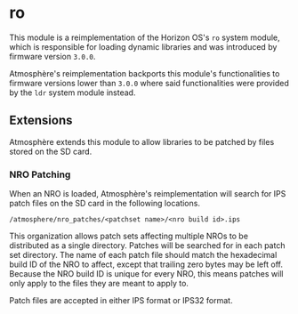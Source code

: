 # ro
This module is a reimplementation of the Horizon OS's `ro` system module, which is responsible for loading dynamic libraries and was introduced by firmware version `3.0.0`.

Atmosphère's reimplementation backports this module's functionalities to firmware versions lower than `3.0.0` where said functionalities were provided by the `ldr` system module instead.

## Extensions
Atmosphère extends this module to allow libraries to be patched by files stored on the SD card.

### NRO Patching
When an NRO is loaded, Atmosphère's reimplementation will search for IPS patch files on the SD card in the following locations.
```
/atmosphere/nro_patches/<patchset name>/<nro build id>.ips
```
This organization allows patch sets affecting multiple NROs to be distributed as a single directory. Patches will be searched for in each patch set directory. The name of each patch file should match the hexadecimal build ID of the NRO to affect, except that trailing zero bytes may be left off. Because the NRO build ID is unique for every NRO, this means patches will only apply to the files they are meant to apply to.

Patch files are accepted in either IPS format or IPS32 format.
